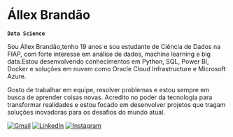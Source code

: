 # Állex Brandão

**`Data Science`**

Sou Állex Brandão,tenho 19 anos e sou estudante de Ciência de Dados na FIAP, com forte interesse em análise de dados, machine learning e big data.Estou desenvolvendo conhecimentos em Python, SQL, Power BI, Docker e soluções em nuvem como Oracle Cloud Infrastructure e Microsoft Azure.

Gosto de trabalhar em equipe, resolver problemas e estou sempre em busca de aprender coisas novas. Acredito no poder da tecnologia para transformar realidades e estou focado em desenvolver projetos que tragam soluções inovadoras para os desafios do mundo atual.

[![Gmail](https://img.shields.io/badge/Gmail-D14836?style=for-the-badge&logo=gmail&logoColor=white)](mailto:allexbranda07@gmail.com) 
[![LinkedIn](https://img.shields.io/badge/LinkedIn-0077B5?style=for-the-badge&logo=linkedin&logoColor=white)](https://www.linkedin.com/in/%C3%A1llex-brand%C3%A3o/)
[![Instagram](https://img.shields.io/badge/Instagram-E4405F?style=for-the-badge&logo=instagram&logoColor=white)](https://www.instagram.com/allex__brandao/)
